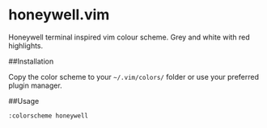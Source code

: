 # honeywell.vim
Honeywell terminal inspired vim colour scheme. Grey and white with red highlights.

##Installation

Copy the color scheme to your `~/.vim/colors/` folder or use your preferred plugin manager.

##Usage

```
:colorscheme honeywell
```
